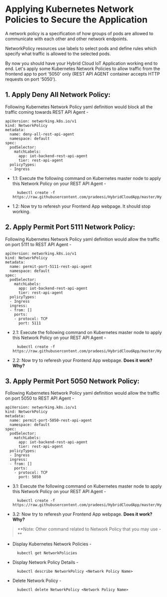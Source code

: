 # Applying Kubernetes Network Policies to Secure the Application

A network policy is a specification of how groups of pods are allowed to communicate with each other and other network endpoints.

NetworkPolicy resources use labels to select pods and define rules which specify what traffic is allowed to the selected pods.

By now you should have your Hybrid Cloud IoT Application working end to end. Let's apply some Kubernetes Network Policies to allow traffic from the frontend app to port '5050' only (REST API AGENT container accepts HTTP requests on port '5050').

## 1. Apply Deny All Network Policy:

Following Kubernetes Network Policy yaml definition would block all the traffic coming towards REST API Agent -

	apiVersion: networking.k8s.io/v1
	kind: NetworkPolicy
	metadata:
	  name: deny-all-rest-api-agent
	  namespace: default
	spec:
	  podSelector:
	    matchLabels:
	      app: iot-backend-rest-api-agent
	      tier: rest-api-agent
	  policyTypes:
	  - Ingress

* 1.1: Execute the following command on Kubernetes master node to apply this Network Policy on your REST API Agent -

		kubectl create -f https://raw.githubusercontent.com/pradeesi/HybridCloudApp/master/HybridCloudApp/Kubernetes/Backend/Network_Policies/deny_all_rest_api_agent.yaml
	
* 1.2: Now try to referesh your Frontend App webpage. It should stop working.


## 2. Apply Permit Port 5111 Network Policy:

Following Kubernetes Network Policy yaml definition would allow the traffic on port 5111 to REST API Agent -

	apiVersion: networking.k8s.io/v1
	kind: NetworkPolicy
	metadata:
	  name: permit-port-5111-rest-api-agent
	  namespace: default
	spec:
	  podSelector:
	    matchLabels:
	      app: iot-backend-rest-api-agent
	      tier: rest-api-agent
	  policyTypes:
	  - Ingress
	  ingress:
	  - from: []
	    ports:
	    - protocol: TCP
	      port: 5111

* 2.1: Execute the following command on Kubernetes master node to apply this Network Policy on your REST API Agent -

	 	kubectl create -f https://raw.githubusercontent.com/pradeesi/HybridCloudApp/master/HybridCloudApp/Kubernetes/Backend/Network_Policies/permit_port_5111_rest_api_agent.yaml
	 	

* 2.2: Now try to referesh your Frontend App webpage. **Does it work? Why?**


## 3. Apply Permit Port 5050 Network Policy:

Following Kubernetes Network Policy yaml definition would allow the traffic on port 5050 to REST API Agent -

	apiVersion: networking.k8s.io/v1
	kind: NetworkPolicy
	metadata:
	  name: permit-port-5050-rest-api-agent
	  namespace: default
	spec:
	  podSelector:
	    matchLabels:
	      app: iot-backend-rest-api-agent
	      tier: rest-api-agent
	  policyTypes:
	  - Ingress
	  ingress:
	  - from: []
	    ports:
	    - protocol: TCP
	      port: 5050
	      
* 3.1: Execute the following command on Kubernetes master node to apply this Network Policy on your REST API Agent -

		kubectl create -f https://raw.githubusercontent.com/pradeesi/HybridCloudApp/master/HybridCloudApp/Kubernetes/Backend/Network_Policies/permit_port_5050_rest_api_agent.yaml
		
* 3.2: Now try to referesh your Frontend App webpage. **Does it work? Why?**


> **Note: Other command related to Network Policy that you may use -
**

* Display Kubernetes Network Policies -
	
 		kubectl get NetworkPolicies
 	
* Display Network Policy Details -
 
	 	kubectl describe NetworkPolicy <Network Policy Name>

* Delete Network Policy -
 
	 	kubectl delete NetworkPolicy <Network Policy Name>
